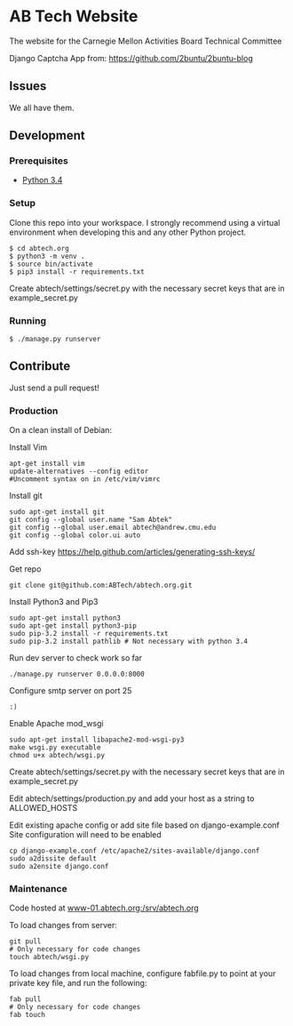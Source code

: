 # AB Tech Website
The website for the Carnegie Mellon Activities Board Technical Committee

Django Captcha App from: https://github.com/2buntu/2buntu-blog

## Issues
We all have them.

## Development
### Prerequisites
- [Python 3.4](https://www.python.org/downloads/)

### Setup
Clone this repo into your workspace.
I strongly recommend using a virtual environment when developing this and any other Python project.
```
$ cd abtech.org
$ python3 -m venv .
$ source bin/activate
$ pip3 install -r requirements.txt
```
Create abtech/settings/secret.py with the necessary secret keys that are in example_secret.py

### Running
```
$ ./manage.py runserver
```

## Contribute
Just send a pull request!

### Production
On a clean install of Debian:

Install Vim
```
apt-get install vim
update-alternatives --config editor
#Uncomment syntax on in /etc/vim/vimrc
```

Install git
```
sudo apt-get install git
git config --global user.name "Sam Abtek"
git config --global user.email abtech@andrew.cmu.edu
git config --global color.ui auto
```

Add ssh-key
https://help.github.com/articles/generating-ssh-keys/

Get repo
```
git clone git@github.com:ABTech/abtech.org.git
```

Install Python3 and Pip3
```
sudo apt-get install python3
sudo apt-get install python3-pip
sudo pip-3.2 install -r requirements.txt
sudo pip-3.2 install pathlib # Not necessary with python 3.4
```

Run dev server to check work so far
```
./manage.py runserver 0.0.0.0:8000
```

Configure smtp server on port 25
```
:)
```

Enable Apache mod_wsgi
```
sudo apt-get install libapache2-mod-wsgi-py3
make wsgi.py executable
chmod u+x abtech/wsgi.py
```

Create abtech/settings/secret.py with the necessary secret keys that are in example_secret.py

Edit abtech/settings/production.py and add your host as a string to ALLOWED_HOSTS

Edit existing apache config or add site file based on django-example.conf
Site configuration will need to be enabled
```
cp django-example.conf /etc/apache2/sites-available/django.conf
sudo a2dissite default
sudo a2ensite django.conf
```

### Maintenance
Code hosted at www-01.abtech.org:/srv/abtech.org

To load changes from server:
```
git pull
# Only necessary for code changes
touch abtech/wsgi.py
```

To load changes from local machine, configure fabfile.py to point at your private key file, and run the following:
```
fab pull
# Only necessary for code changes
fab touch
```
